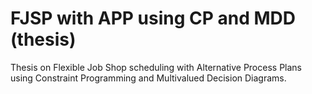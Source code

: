 # FJSP with APP using CP and MDD (thesis)
Thesis on Flexible Job Shop scheduling with Alternative Process Plans using Constraint Programming and Multivalued Decision Diagrams.
